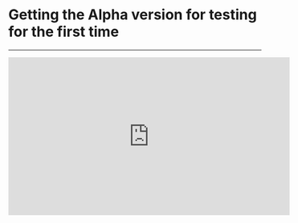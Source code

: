 ﻿# Getting the Alpha version for testing for the first time
---
<iframe width="560" height="315" src="https://www.youtube.com/embed/uzbUETwi-RQ?list=PL1DEQjXG2xnLIhyndXbfj102daq0fJFYv" frameborder="0" allowfullscreen></iframe>